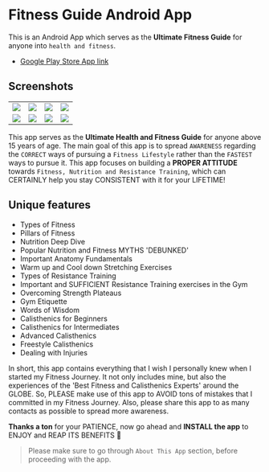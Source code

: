 # Fitness Guide Android App
This is an Android App which serves as the **Ultimate Fitness Guide** for anyone into `health and fitness`.

- [Google Play Store App link](https://play.google.com/store/apps/details?id=com.abhisheksawant.FitnessGuide)

## Screenshots

<table>
  <tr>
    <td><img src="https://play-lh.googleusercontent.com/YVKoY3ZqTKZt9kb03wmq6WZYYBqLwgZ_LOL10pL3qmGtRaILZwWQe4QUGcJ1vpJLois=w720-h310-rw"></td>
    <td><img src="https://play-lh.googleusercontent.com/NvGNOCQBKjbu9tgB5frTHYJR0Ex3C-uhBjOfdqFIty5wkARJdWYZDqxl2-ItL0LbkrA=w720-h310-rw"></td>
    <td><img src="https://play-lh.googleusercontent.com/Tg8tz0vsrMEjrAm5ZyBFac290BZJKKJb3-JrukUxiElm1e5Gq3MRzL3_XMKqp5fT_Pg=w720-h310-rw"></td>
    <td><img src="https://play-lh.googleusercontent.com/GQTscEaZppLugaI-swMGAkKAPJaofT-YCJ8Ncn0kCeINVTJznzWe5-iH4jadxLa5lb4=w720-h310-rw"></td>
  </tr>
  <tr>
    <td><img src="https://play-lh.googleusercontent.com/Raa3ftDwnVRNVXhcTbpGC1NUjMNtZa3OxgOOiuNe3ggnXjBckTEMFZumtJ8sMQP8oW8=w720-h310-rw"></td>
    <td><img src="https://play-lh.googleusercontent.com/zUgc5jqbtOCiiDvgAMLBF190bpSyUfWnFaqvJZ_8dR_jE9y1W9gyzgalQvY-9Hi7C70=w720-h310-rw"></td>
    <td><img src="https://play-lh.googleusercontent.com/ZLCEAxN2Widc8lLsETkClibJQnxv4C26UUfcv8NL0SWfqBmfBMuw4Kz0-E4KV_pwTw=w720-h310-rw"></td>
    <td><img src="https://play-lh.googleusercontent.com/CDS1p4MJ7lL4sdlSHia5VPWfh3Lu7Hp87iJyi5l_RBJ3w2gcEkveSqbGg_8Zobq-aRg=w720-h310-rw"></td>
  </tr>
</table>

This app serves as the **Ultimate Health and Fitness Guide** for anyone above 15 years of age. The main goal of this app is to spread `AWARENESS` regarding the `CORRECT` ways of pursuing a `Fitness Lifestyle` rather than the `FASTEST` ways to pursue it.
This app focuses on building a **PROPER ATTITUDE** towards `Fitness, Nutrition and Resistance Training`, which can CERTAINLY help you stay CONSISTENT with it for your LIFETIME!

## Unique features

- Types of Fitness
- Pillars of Fitness
- Nutrition Deep Dive
- Popular Nutrition and Fitness MYTHS 'DEBUNKED'
- Important Anatomy Fundamentals
- Warm up and Cool down Stretching Exercises
- Types of Resistance Training
- Important and SUFFICIENT Resistance Training exercises in the Gym
- Overcoming Strength Plateaus
- Gym Etiquette
- Words of Wisdom
- Calisthenics for Beginners
- Calisthenics for Intermediates
- Advanced Calisthenics
- Freestyle Calisthenics
- Dealing with Injuries 

In short, this app contains everything that I wish I personally knew when I started my Fitness Journey. It not only includes mine, but also the experiences of the 'Best Fitness and Calisthenics Experts' around the GLOBE. So, PLEASE make use of this app to AVOID tons of mistakes that I committed in my Fitness Journey.
Also, please share this app to as many contacts as possible to spread more awareness.

**Thanks a ton** for your PATIENCE, now go ahead and **INSTALL the app** to ENJOY and REAP ITS BENEFITS 🙂<br>
> Please make sure to go through `About This App` section, before proceeding with the app.
